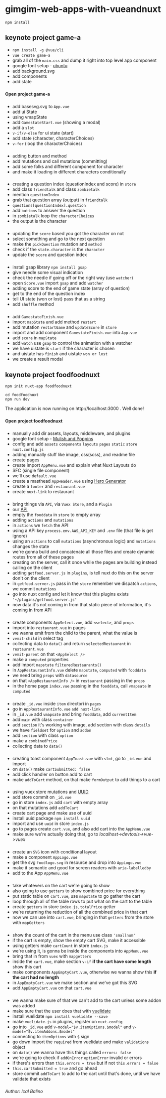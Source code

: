 # gimgim-web-apps-with-vueandnuxt
```
npm install
```

## keynote project game-a
- `npm install -g @vue/cli`
- `vue create game-a`
- grab all of the `main.css` and dump it right into top level app component 
- google font setup - [ubuntu](https://fonts.googleapis.com/css2?family=Ubuntu:wght@300;400&display=swap)
- add background.svg
- add components
- add state
###
**Open project game-a**
###
- add basesvg.svg to `App.vue`
- add ui State
- using vmapState
- add `GamestateStart.vue` (showing a modal)
- add a `slot`
- `v-if/v-else` for ui state (start)
- add state (character, characterChoices)
- `v-for` (loop the characterChoices)
###
- adding button and method
- add mutations and call mutations (committing)
- add some folks and different component for character
- and make it loading in different characters conditionally
###
- creating a question index (questionIndex and score) in `store`
- add class `friendtalk` and class `zombietalk`
- mention `questionIndex`
- grab that question array (output) in `friendtalk`
- `questions[questionIndex].question`
- add `buttons` to answer the question
- in `zombietalk` loop the `characterChoices`
- the output is the character
###
- updating the `score` based you got the character on not
- select something and go to the next question
- make the `pickQuestion` mutation and `method`
- check if the `state.character` is the `character`
- update the `score` and question index
###
- install gsap library `npm install gsap`
- give needle some visual indication
- check the needle if going off or the right way (use `watcher`)
- open `Score.vue` import `gsap` and add `watcher` 
- adding score to the end of game state (array of question)
- get to the end of the question index 
- tell UI state (won or lost) pass that as a string
- add `shuffle` method
###
- add `GamestateFinish.vue`
- import `mapState` and add method `restart`
- add mutation `restartGame` and `updateScore` in `store`
- import and add component `GamestateFinish.vue` into `App.vue`
- add `score` in `mapState`
- add `watch` use `gsap` to control the animation with a watcher
- we have uistate is `start` if the character is chosen
- and uistate has `finish` and uistate `won or lost`
- we create a result modal
###
###

## keynote project foodfoodnuxt
```
npm init nuxt-app foodfoodnuxt
```
```
cd foodfoodnuxt
npm run dev
```
The application is now running on http://localhost:3000 . Well done!
###
**Open project foodfoodnuxt**
###
- manually add dir assets, layouts, middleware, and plugins  
- google font setup - [Mulish and Poppins](https://fonts.googleapis.com/css2?family=Mulish:wght@300&family=Poppins:wght@600&display=swap)
- config and add `assets` `components` `layouts` `pages` `static` `store` `nuxt.config.js`
- adding manually stuff like image, css(scss), and readme file
- create pages
- create import `AppMenu.vue` and explain what Nuxt Layouts do
- SFC (single file component)
- we'll use `default.vue`
- create a masthead `AppHeader.vue` using [Hero Generator](https://hero-generator.netlify.app/)
- create a `footer` and `restaurant.vue`
- create `nuxt-link` to restaurant
###
- bring things via `API`, via `Vuex Store`, and a `Plugin`
- our [API](https://dva9vm8f1h.execute-api.us-east-2.amazonaws.com/production/restaurants)
- empty the `fooddata` in `store` to empty array
- adding `actions` and `mutations`
- in `actions` we `fetch` the API
- using a API key `process.env.AWS_API_KEY` and `.env` file (that file is get ignore)
- using an `actions` to call `mutations` (asynchronous logic) and `mutations` changes the state
- we're gonna build and concatenate all those files and create dynamic routes from all of these pages
- creating on the server, call it once while the pages are building instead calling on the client
- adding `getfood.server.js` in `plugins`, is tell nuxt do this on the server don't on the client
- in `getfood.server.js` pass in the `store` remember we dispatch `actions`, we commit `mutations`
- go into nuxt config and let it know that this plugins exists `'~/plugins/getfood.server.js'`
- now data it's not coming in from that static piece of information, it's coming in from API
###
- create components `AppSelect.vue`, add `<select>`, and `props`
- import into `restaurant.vue` in pages
- we wanna emit from the child to the parent, what the value is
- `vemit-child` in select tag 
- collecting data to `data()` and return `selectedRestaurant` in `restaurant.vue`
- `vemit-parent` on that `<AppSelect />`
- make a `computed` properties
- add import `mapstate` `filteredRestaurants()`
- in `AppRestaurantInfo.vue` delete `mapstate`, `computed` with `fooddata`
- we need bring `props` with `datasource`
- on that `<AppRestaurantInfo />` in `restaurant` passing in the `props`
- in the home page `index.vue` passing in the `fooddata`, call `vmapsate` in `computed`
###
- create `_id.vue` inside `item` directori in `pages`
- go in `AppRestaurantInfo.vue` `add nuxt-link`
- in `_id.vue` add `vmapsate` and bring `fooddata`, add `currentItem`
- add `main` with class `container`
- add `section` it's working with image, add section with class `details`
- we have `fieldset` for `option` and `addon`
- add `section` with class `option`
- make a `combinedPrice`
- collecting data to `data()`
###
- creating toast component `AppToast.vue` with `slot`, go to `_id.vue` and import
- on `data()` make `cartSubmitted: false`
- add click handler on button add to cart
- make `addToCart` method, on that make `formOutput` to add things to a cart
###
- using vuex store mutations and [UUID](https://www.npmjs.com/package/uuid)
- add store commit on `_id.vue`
- go in store `index.js` add `cart` with empty array 
- on that mutations add `addToCart`
- create cart page and make use of uuid
- install uuid package `npm install uuid`
- import and use `uuid` in store `index.js`
- go to pages create `cart.vue`, and also add cart into the `AppMenu.vue`
- make sure we're actually doing that, go to _localhost->devtools->vue->vuex_
###
- create an `SVG` icon with conditional layout
- make a component `AppLogo.vue`
- get the svg `foodlogo.svg` in resource and drop into `AppLogo.vue`
- make it semantic and good for screen readers with `aria-labelledby`
- add to the App `AppMenu.vue`
###
- take whatevers on the cart we're going to show
- also going to use `getters` to show combined price for everything
- put static table on `cart.vue`, use `mapstate` to go gather the cart
- loop through all of the table rows to put what on the cart to the table
- create `getters` in store `index.js`, `totalPrice` getter
- we're returning the reduction of all the combined price in that cart
- now we can use into `cart.vue`, bringing in that `getters` from the store with `mapGetters`
###
- show the count of the cart in the menu use class `'smallnum'`
- if the cart is empty, show the empty cart SVG, make it accessible
- using getters make `cartCount` in store `index.js`
- we're using it, is gonna be inside the components into `AppMenu.vue` 
- bring that in from `vuex` with `mapgetters` 
- inside the `cart.vue`, make section `v-if` **if the cart have some length** show this cart
- make components `AppEmptyCart.vue`, otherwise we wanna show this **if the cart had no length**
- in `AppEmptyCart.vue` we make section and we've got this SVG
- add `AppEmptyCart.vue` on that `cart.vue`
###
- we wanna make sure of that we can't add to the cart unless some addon was added
- make sure that the user does that with [vuelidate](https://css-tricks.com/form-validation-in-under-an-hour-with-vuelidate/)
- install vuelidate `npm install vuelidate --save`
- make `vuelidate.js` in plugins, register on `nuxt.config`
- go into `_id.vue` add `v-model="$v.itemOptions.$model"` and `v-model="$v.itemAddons.$model"`
- connecting to `itemOptions` with `$` sign
- go down import the `required` from vuelidate and make `validations` object
- on `data()` we wanna have this things called `errors: false`
- we're going to check if `addOnError` `optionError` invalid or errors
- if there's errors than `this.errors = true` but if not `this.errors = false`
- `this.cartSubmitted = true` and go ahead
- store commit `addToCart` to add to the cart until that's done, until we have validate that exists



###

_Author: Ical Balino_

###